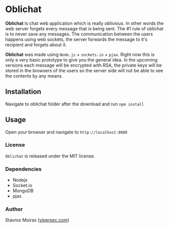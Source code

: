 # Oblichat

**Oblichat** is chat web application which is really *oblivious*. In other words the web server forgets every message that is being sent.
The #1 rule of oblichat is to never save any messages. The communication between the users happens using web sockets, the server forwards the message to it's recipient and forgets about it.

**Oblichat** was made using `Node.js` + `sockets.io` + `pjax`. Right now this is only a very basic prototype to give you the general idea. In the upcoming versions each message will be encrypted with RSA, the private keys will be stored in the browsers of the users so the server side will not be able to see the contents by any means.


## Installation
Navigate to oblichat folder after the download and run `npm install`

## Usage
Open your browser and navigate to `http://localhost:8080`

### License

`Oblichat` is released under the MIT license.

### Dependencies

- Nodejs
- Socket.io
- MongoDB
- pjax

### Author

Stavros Moiras ([vipersec.com](http://vipersec.com))

